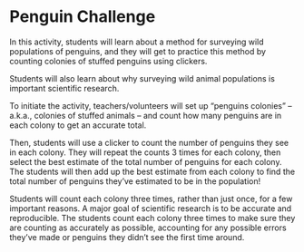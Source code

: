 # Penguin Challenge
In this activity, students will learn about a method for surveying wild populations of penguins, and they will get to practice this method by counting colonies of stuffed penguins using clickers. 

Students will also learn about why surveying wild animal populations is important scientific research. 

To initiate the activity, teachers/volunteers will set up “penguins colonies” – a.k.a., colonies of stuffed animals – and count how many penguins are in each colony to get an accurate total. 

Then, students will use a clicker to count the number of penguins they see in each colony. They will repeat the counts 3 times for each colony, then select the best estimate of the total number of penguins for each colony. The students will then add up the best estimate from each colony to find the total number of penguins they’ve estimated to be in the population! 

Students will count each colony three times, rather than just once, for a few important reasons. A major goal of scientific research is to be accurate and reproducible. The students count each colony three times to make sure they are counting as accurately as possible, accounting for any possible errors they’ve made or penguins they didn’t see the first time around.  
